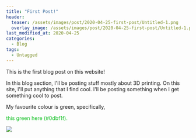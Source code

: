 ```yaml
---
title: "First Post!"
header:
  teaser: /assets/images/post/2020-04-25-first-post/Untitled-1.png
  overlay_image: /assets/images/post/2020-04-25-first-post/Untitled-1.png
last_modified_at: 2020-04-25
categories:
  - Blog
tags:
  - Untagged
---
```


This is the first blog post on this website!

In this blog section,  I'll be posting stuff mostly about 3D printing. On this site, I'll put anything that I find cool. I'll be posting something when I get something cool to post.

My favourite colour is green, specifically, 

<p style="color:#0dbf1f">this green here (#0dbf1f).</p>

<img src="/assets/images/2020-04-250first-post/portrait.png"><a href=""></img>

